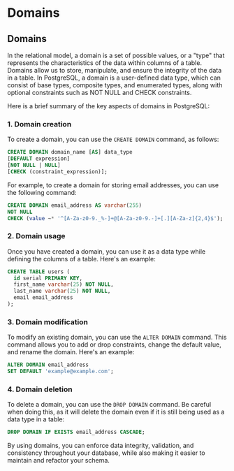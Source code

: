 # Domains

## Domains

In the relational model, a domain is a set of possible values, or a "type" that represents the characteristics of the data within columns of a table. Domains allow us to store, manipulate, and ensure the integrity of the data in a table. In PostgreSQL, a domain is a user-defined data type, which can consist of base types, composite types, and enumerated types, along with optional constraints such as NOT NULL and CHECK constraints.

Here is a brief summary of the key aspects of domains in PostgreSQL:

### 1. Domain creation

To create a domain, you can use the `CREATE DOMAIN` command, as follows:

```sql
CREATE DOMAIN domain_name [AS] data_type
[DEFAULT expression]
[NOT NULL | NULL]
[CHECK (constraint_expression)];
```

For example, to create a domain for storing email addresses, you can use the following command:

```sql
CREATE DOMAIN email_address AS varchar(255)
NOT NULL
CHECK (value ~* '^[A-Za-z0-9._%-]+@[A-Za-z0-9.-]+[.][A-Za-z]{2,4}$');
```

### 2. Domain usage

Once you have created a domain, you can use it as a data type while defining the columns of a table. Here's an example:

```sql
CREATE TABLE users (
  id serial PRIMARY KEY,
  first_name varchar(25) NOT NULL,
  last_name varchar(25) NOT NULL,
  email email_address
);
```

### 3. Domain modification

To modify an existing domain, you can use the `ALTER DOMAIN` command. This command allows you to add or drop constraints, change the default value, and rename the domain. Here's an example:

```sql
ALTER DOMAIN email_address 
SET DEFAULT 'example@example.com';
```

### 4. Domain deletion

To delete a domain, you can use the `DROP DOMAIN` command. Be careful when doing this, as it will delete the domain even if it is still being used as a data type in a table:

```sql
DROP DOMAIN IF EXISTS email_address CASCADE;
```

By using domains, you can enforce data integrity, validation, and consistency throughout your database, while also making it easier to maintain and refactor your schema.